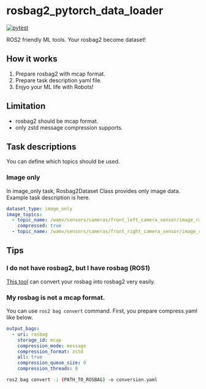 # rosbag2_pytorch_data_loader

[![pytest](https://github.com/OUXT-Polaris/rosbag2_pytorch_data_loader/actions/workflows/pytest.yaml/badge.svg)](https://github.com/OUXT-Polaris/rosbag2_pytorch_data_loader/actions/workflows/pytest.yaml)

ROS2 friendly ML tools.
Your rosbag2 become dataset!

## How it works

1. Prepare rosbag2 with mcap format.
2. Prepare task description yaml file.
3. Enjyo your ML life with Robots!

## Limitation
- rosbag2 should be mcap format.
- only zstd message compression supports.

## Task descriptions

You can define which topics should be used.

### Image only

In image_only task, Rosbag2Dataset Class provides only image data.
Example task description is here.

```yaml
dataset_type: image_only
image_topics:
  - topic_name: /wamv/sensors/cameras/front_left_camera_sensor/image_raw
    compressed: true
  - topic_name: /wamv/sensors/cameras/front_right_camera_sensor/image_raw
```

## Tips

### I do not have rosbag2, but I have rosbag (ROS1)

[This tool](https://gitlab.com/ternaris/rosbags) can convert your rosbag into rosbag2 very easily.

### My rosbag is not a mcap format.

You can use `ros2 bag convert` command.
First, you prepare compress.yaml like below.

```yaml
output_bags:
  - uri: rosbag
    storage_id: mcap
    compression_mode: message
    compression_format: zstd
    all: true
    compression_queue_size: 0
    compression_threads: 0
```

```bash
ros2 bag convert -i (PATH_TO_ROSBAG) -o conversion.yaml
```
